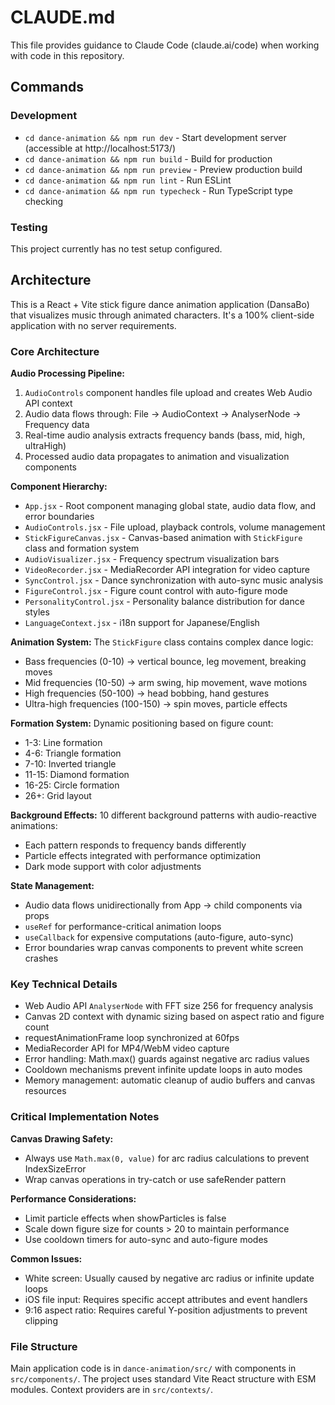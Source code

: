 # CLAUDE.md

This file provides guidance to Claude Code (claude.ai/code) when working with code in this repository.

## Commands

### Development
- `cd dance-animation && npm run dev` - Start development server (accessible at http://localhost:5173/)
- `cd dance-animation && npm run build` - Build for production
- `cd dance-animation && npm run preview` - Preview production build
- `cd dance-animation && npm run lint` - Run ESLint
- `cd dance-animation && npm run typecheck` - Run TypeScript type checking

### Testing
This project currently has no test setup configured.

## Architecture

This is a React + Vite stick figure dance animation application (DansaBo) that visualizes music through animated characters. It's a 100% client-side application with no server requirements.

### Core Architecture

**Audio Processing Pipeline:**
1. `AudioControls` component handles file upload and creates Web Audio API context
2. Audio data flows through: File → AudioContext → AnalyserNode → Frequency data
3. Real-time audio analysis extracts frequency bands (bass, mid, high, ultraHigh)
4. Processed audio data propagates to animation and visualization components

**Component Hierarchy:**
- `App.jsx` - Root component managing global state, audio data flow, and error boundaries
- `AudioControls.jsx` - File upload, playback controls, volume management
- `StickFigureCanvas.jsx` - Canvas-based animation with `StickFigure` class and formation system
- `AudioVisualizer.jsx` - Frequency spectrum visualization bars
- `VideoRecorder.jsx` - MediaRecorder API integration for video capture
- `SyncControl.jsx` - Dance synchronization with auto-sync music analysis
- `FigureControl.jsx` - Figure count control with auto-figure mode
- `PersonalityControl.jsx` - Personality balance distribution for dance styles
- `LanguageContext.jsx` - i18n support for Japanese/English

**Animation System:**
The `StickFigure` class contains complex dance logic:
- Bass frequencies (0-10) → vertical bounce, leg movement, breaking moves
- Mid frequencies (10-50) → arm swing, hip movement, wave motions
- High frequencies (50-100) → head bobbing, hand gestures
- Ultra-high frequencies (100-150) → spin moves, particle effects

**Formation System:**
Dynamic positioning based on figure count:
- 1-3: Line formation
- 4-6: Triangle formation
- 7-10: Inverted triangle
- 11-15: Diamond formation
- 16-25: Circle formation
- 26+: Grid layout

**Background Effects:**
10 different background patterns with audio-reactive animations:
- Each pattern responds to frequency bands differently
- Particle effects integrated with performance optimization
- Dark mode support with color adjustments

**State Management:**
- Audio data flows unidirectionally from App → child components via props
- `useRef` for performance-critical animation loops
- `useCallback` for expensive computations (auto-figure, auto-sync)
- Error boundaries wrap canvas components to prevent white screen crashes

### Key Technical Details

- Web Audio API `AnalyserNode` with FFT size 256 for frequency analysis
- Canvas 2D context with dynamic sizing based on aspect ratio and figure count
- requestAnimationFrame loop synchronized at 60fps
- MediaRecorder API for MP4/WebM video capture
- Error handling: Math.max() guards against negative arc radius values
- Cooldown mechanisms prevent infinite update loops in auto modes
- Memory management: automatic cleanup of audio buffers and canvas resources

### Critical Implementation Notes

**Canvas Drawing Safety:**
- Always use `Math.max(0, value)` for arc radius calculations to prevent IndexSizeError
- Wrap canvas operations in try-catch or use safeRender pattern

**Performance Considerations:**
- Limit particle effects when showParticles is false
- Scale down figure size for counts > 20 to maintain performance
- Use cooldown timers for auto-sync and auto-figure modes

**Common Issues:**
- White screen: Usually caused by negative arc radius or infinite update loops
- iOS file input: Requires specific accept attributes and event handlers
- 9:16 aspect ratio: Requires careful Y-position adjustments to prevent clipping

### File Structure

Main application code is in `dance-animation/src/` with components in `src/components/`. The project uses standard Vite React structure with ESM modules. Context providers are in `src/contexts/`.